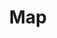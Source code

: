 ---
title: Map
layout: map
permalink: /map.html
# see _data/config-map.csv for display options
# do not add content to this file
---